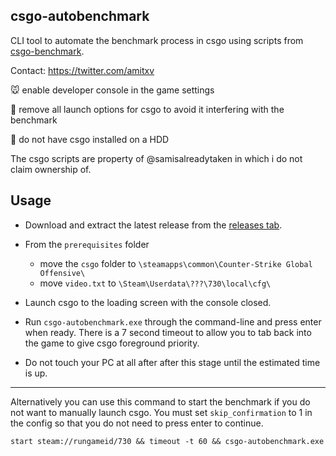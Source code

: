 ## csgo-autobenchmark

CLI tool to automate the benchmark process in csgo using scripts from [csgo-benchmark](https://github.com/samisalreadytaken/csgo-benchmark).

Contact: https://twitter.com/amitxv

🐭 enable developer console in the game settings

🐰 remove all launch options for csgo to avoid it interfering with the benchmark

🐶 do not have csgo installed on a HDD

The csgo scripts are property of @samisalreadytaken in which i do not claim ownership of.

## Usage

- Download and extract the latest release from the [releases tab](https://github.com/amitxv/csgo-autobenchmark/releases).

- From the ``prerequisites`` folder
    - move the ``csgo`` folder to ``\steamapps\common\Counter-Strike Global Offensive\``
    - move ``video.txt`` to ``\Steam\Userdata\???\730\local\cfg\``

- Launch csgo to the loading screen with the console closed.

- Run ``csgo-autobenchmark.exe`` through the command-line and press enter when ready. There is a 7 second timeout to allow you to tab back into the game to give csgo foreground priority.

- Do not touch your PC at all after after this stage until the estimated time is up.

---

Alternatively you can use this command to start the benchmark if you do not want to manually launch csgo. You must set ``skip_confirmation`` to 1 in the config so that you do not need to press enter to continue.
```
start steam://rungameid/730 && timeout -t 60 && csgo-autobenchmark.exe
```
